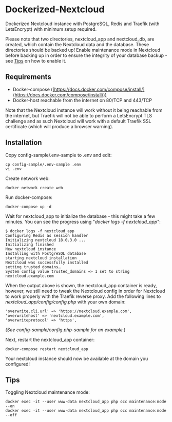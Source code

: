 
# Dockerized-Nextcloud
Dockerized Nextcloud instance with PostgreSQL, Redis and Traefik (with LetsEncrypt) with minimum setup required. 

Please note that two directories, nextcloud_app and nextcloud_db, are created, which contain the Nextcloud data and the database. These directories should be backed up! Enable maintenance mode in Nextcloud before backing up in order to ensure the integrity of your database backup - see [Tips](#Tips) on how to enable it.

## Requirements

 - Docker-compose ([https://docs.docker.com/compose/install/](https://docs.docker.com/compose/install/))
 - Docker-host reachable from the internet on 80/TCP and 443/TCP

Note that the Nextcloud instance will work without it being reachable from the internet, but Traefik will not be able to perform a LetsEncrypt TLS challenge and as such Nextcloud will work with a default Traefik SSL certificate (which will produce a browser warning).

## Installation
Copy config-sample/.env-sample to .env and edit:

    cp config-sample/.env-sample .env
    vi .env

Create network web:

    docker network create web
    
Run docker-compose:

    docker-compose up -d

Wait for nextcloud_app to initialize the database - this might take a few minutes. You can see the progress using "*docker logs -f nextcloud_app*":

    $ docker logs -f nextcloud_app
    Configuring Redis as session handler
    Initializing nextcloud 18.0.3.0 ...
    Initializing finished
    New nextcloud instance
    Installing with PostgreSQL database
    starting nextcloud installation
    Nextcloud was successfully installed
    setting trusted domains…
    System config value trusted_domains => 1 set to string nextcloud.example.com

When the output above is shown, the nextcloud_app container is ready, however, we still need to tweak the Nextcloud config in order for Nextcloud to work properly with the Traefik reverse proxy. Add the following lines to *nextcloud_app/config/config.php* with your own domain:

    'overwrite.cli.url' => 'https://nextcloud.example.com',
    'overwritehost' => 'nextcloud.example.com',
    'overwriteprotocol' => 'https',
*(See config-sample/config.php-sample for an example.*)

Next, restart the nextcloud_app container:

    docker-compose restart nextcloud_app

Your nextcloud instance should now be available at the domain you configured!

## Tips
Toggling Nextcloud maintenance mode:

    docker exec -it --user www-data nextcloud_app php occ maintenance:mode --on
    docker exec -it --user www-data nextcloud_app php occ maintenance:mode --off

